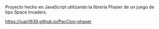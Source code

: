 Proyecto hecho en JavaScript utilizando la librería Phaser de un juego
de tipo Space Invaders.

https://juan1639.github.io/PacClon-phaser
